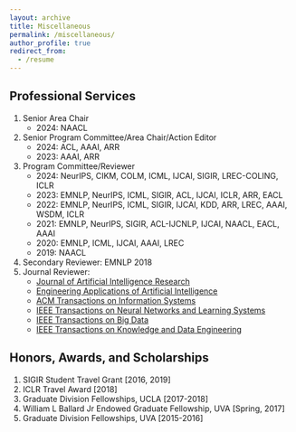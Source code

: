 ```yaml
---
layout: archive
title: Miscellaneous
permalink: /miscellaneous/
author_profile: true
redirect_from:
  - /resume
---
```


<h2>Professional Services</h2>
<ol>
	<li> Senior Area Chair
		<ul>
			<li>2024: NAACL </li>
    		</ul>
	</li>
	<li> Senior Program Committee/Area Chair/Action Editor
		<ul>
			<li>2024: ACL, AAAI, ARR </li>
			<li>2023: AAAI, ARR </li>
    		</ul>
	</li>
	<li> Program Committee/Reviewer
		<ul>
			<li>2024: NeurIPS, CIKM, COLM, ICML, IJCAI, SIGIR, LREC-COLING, ICLR </li>
			<li>2023: EMNLP, NeurIPS, ICML, SIGIR, ACL, IJCAI, ICLR, ARR, EACL </li>
			<li>2022: EMNLP, NeurIPS, ICML, SIGIR, IJCAI, KDD, ARR, LREC, AAAI, WSDM, ICLR </li>
			<li>2021: EMNLP, NeurIPS, SIGIR, ACL-IJCNLP, IJCAI, NAACL, EACL, AAAI </li>
			<li>2020: EMNLP, ICML, IJCAI, AAAI, LREC </li>
			<li>2019: NAACL </li>
    		</ul>
	</li>
	<li> Secondary Reviewer: EMNLP 2018 </li>
	<li> Journal Reviewer: 
		<ul>
			<li><a href="https://jair.org/index.php/jair/index">Journal of Artificial Intelligence Research</a></li>
			<li><a href="https://www.sciencedirect.com/journal/engineering-applications-of-artificial-intelligence">Engineering Applications of Artificial Intelligence</a> </li>
			<li><a href="https://dl.acm.org/journal/tois">ACM Transactions on Information Systems</a></li>
			<li><a href="https://cis.ieee.org/publications/t-neural-networks-and-learning-systems">IEEE Transactions on Neural Networks and Learning Systems</a> </li>
			<li><a href="https://ieeexplore.ieee.org/xpl/RecentIssue.jsp?punumber=6687317">IEEE Transactions on Big Data</a> </li>
			<li><a href="https://ieeexplore.ieee.org/xpl/RecentIssue.jsp?punumber=69">IEEE Transactions on Knowledge and Data Engineering</a> </li>
    		</ul>
	</li>
</ol>

<h2>Honors, Awards, and Scholarships</h2>
<ol>
	<li> SIGIR Student Travel Grant [2016, 2019] </li>
	<li> ICLR Travel Award [2018] </li>
	<li> Graduate Division Fellowships, UCLA [2017-2018] </li>
	<li> William L Ballard Jr Endowed Graduate Fellowship, UVA [Spring, 2017] </li>
	<li> Graduate Division Fellowships, UVA [2015-2016] </li>
</ol>


